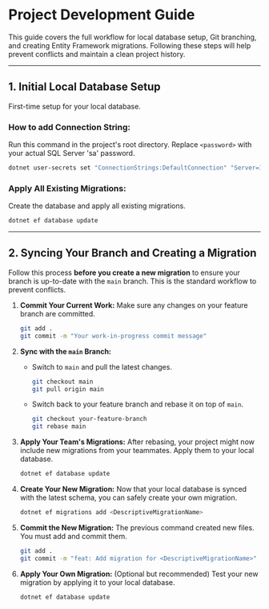 # Project Development Guide

This guide covers the full workflow for local database setup, Git branching, and creating Entity Framework migrations. Following these steps will help prevent conflicts and maintain a clean project history.

---

## 1. Initial Local Database Setup

First-time setup for your local database.

### How to add Connection String:

Run this command in the project's root directory. Replace `<password>` with your actual SQL Server 'sa' password.

```bash
dotnet user-secrets set "ConnectionStrings:DefaultConnection" "Server=127.0.0.1,1433;Database=budgetbay_local;User Id=sa;Password=<password>;TrustServerCertificate=True;"
```

### Apply All Existing Migrations:

Create the database and apply all existing migrations.

```bash
dotnet ef database update
```

-----

## 2\. Syncing Your Branch and Creating a Migration

Follow this process **before you create a new migration** to ensure your branch is up-to-date with the `main` branch. This is the standard workflow to prevent conflicts.

1.  **Commit Your Current Work:** Make sure any changes on your feature branch are committed.

    ```bash
    git add .
    git commit -m "Your work-in-progress commit message"
    ```

2.  **Sync with the `main` Branch:**

      * Switch to `main` and pull the latest changes.
        ```bash
        git checkout main
        git pull origin main
        ```
      * Switch back to your feature branch and rebase it on top of `main`.
        ```bash
        git checkout your-feature-branch
        git rebase main
        ```

3.  **Apply Your Team's Migrations:** After rebasing, your project might now include new migrations from your teammates. Apply them to your local database.

    ```bash
    dotnet ef database update
    ```

4.  **Create Your New Migration:** Now that your local database is synced with the latest schema, you can safely create your own migration.

    ```bash
    dotnet ef migrations add <DescriptiveMigrationName>
    ```

5.  **Commit the New Migration:** The previous command created new files. You must add and commit them.

    ```bash
    git add .
    git commit -m "feat: Add migration for <DescriptiveMigrationName>"
    ```

6.  **Apply Your Own Migration:** (Optional but recommended) Test your new migration by applying it to your local database.

    ```bash
    dotnet ef database update